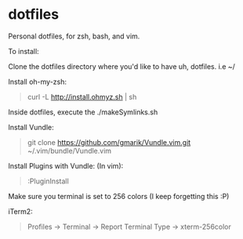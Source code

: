 dotfiles
========

Personal dotfiles, for zsh, bash, and vim.

To install:

Clone the dotfiles directory where you'd like to have uh, dotfiles. i.e ~/

Install oh-my-zsh:

> curl -L http://install.ohmyz.sh | sh

Inside dotfiles, execute the ./makeSymlinks.sh

Install Vundle:

> git clone https://github.com/gmarik/Vundle.vim.git ~/.vim/bundle/Vundle.vim

Install Plugins with Vundle: (In vim):

> :PluginInstall

Make sure you terminal is set to 256 colors (I keep forgetting this :P)

iTerm2:

> Profiles -> Terminal -> Report Terminal Type -> xterm-256color

